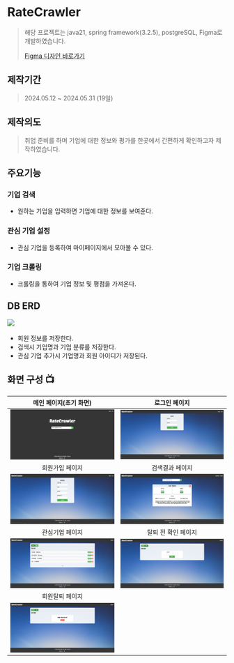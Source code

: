 


# RateCrawler
> 해당 프로젝트는 java21, spring framework(3.2.5), postgreSQL, Figma로 개발하였습니다.
> 
> [Figma 디자인 바로가기](https://www.figma.com/design/HFVD8qyDk6Y1S8n6KZml1k/RateCrawler?m=dev&t=XQEXMLfl1hPNKd3y-1)

## 제작기간
>2024.05.12 ~ 2024.05.31 (19일)

## 제작의도
> 취업 준비를 하며 기업에 대한 정보와 평가를 한곳에서 간편하게 확인하고자 제작하였습니다.


## 주요기능

### 기업 검색
- 원하는 기업을 입력하면 기업에 대한 정보를 보여준다.

### 관심 기업 설정
- 관심 기업을 등록하여 마이페이지에서 모아볼 수 있다.

### 기업 크롤링
- 크롤링을 통하여 기업 정보 및 평점을 가져온다.


## DB ERD
<img width="700" src=https://github.com/ITak21/RateCrawler/assets/118645678/6e46be30-5ccb-4849-9a36-0c1f56af1d63>

- 회원 정보를 저장한다.
- 검색시 기업명과 기업 분류를 저장한다.
- 관심 기업 추가시 기업명과 회원 아이디가 저장된다.

## 화면 구성 📺
| 메인 페이지(초기 화면)  |  로그인 페이지   |
| :-------------------------------------------: | :------------: |
| <img width="329" src="images/RateCrawler메인화면.JPG">|  <img width="329" src="images/RateCrawler로그인화면.JPG">|  
| 회원가입 페이지  |   검색결과 페이지   |  
| <img width="329" src="images/RateCrawler회원가입화면.JPG">| <img width="329" src="images/RateCrawler검색결과화면.JPG">|
| 관심기업 페이지  |  탈퇴 전 확인 페이지  |
| <img width="329" src="images/RateCrawler관심기업화면.JPG">| <img width="329" src="images/RateCrawler탈퇴전확인화면.JPG">|
| 회원탈퇴 페이지 |
| <img width="329" src="images/RateCrawler회원탈퇴화면.JPG">|

